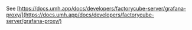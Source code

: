 See [https://docs.umh.app/docs/developers/factorycube-server/grafana-proxy/](https://docs.umh.app/docs/developers/factorycube-server/grafana-proxy/)
